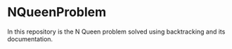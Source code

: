 # NQueenProblem
In this repository is the N Queen problem solved using backtracking and its documentation.
